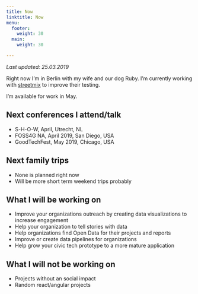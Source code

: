 ```yaml
---
title: Now
linktitle: Now
menu:
  footer:
    weight: 30
  main:
    weight: 30

---
```

_Last updated: 25.03.2019_

Right now I’m in Berlin with my wife and our dog Ruby. I’m currently working with [streetmix](https://streetmix.net) to improve their testing.

I’m available for work in May.

## Next conferences I attend/talk

* S-H-O-W, April, Utrecht, NL
* FOSS4G NA, April 2019, San Diego, USA
* GoodTechFest, May 2019, Chicago, USA

## Next family trips

* None is planned right now
* Will be more short term weekend trips probably

## What I will be working on

* Improve your organizations outreach by creating data visualizations to increase engagement
* Help your organization to tell stories with data
* Help organizations find Open Data for their projects and reports
* Improve or create data pipelines for organizations
* Help grow your civic tech prototype to a more mature application

## What I will not be working on

* Projects without an social impact
* Random react/angular projects